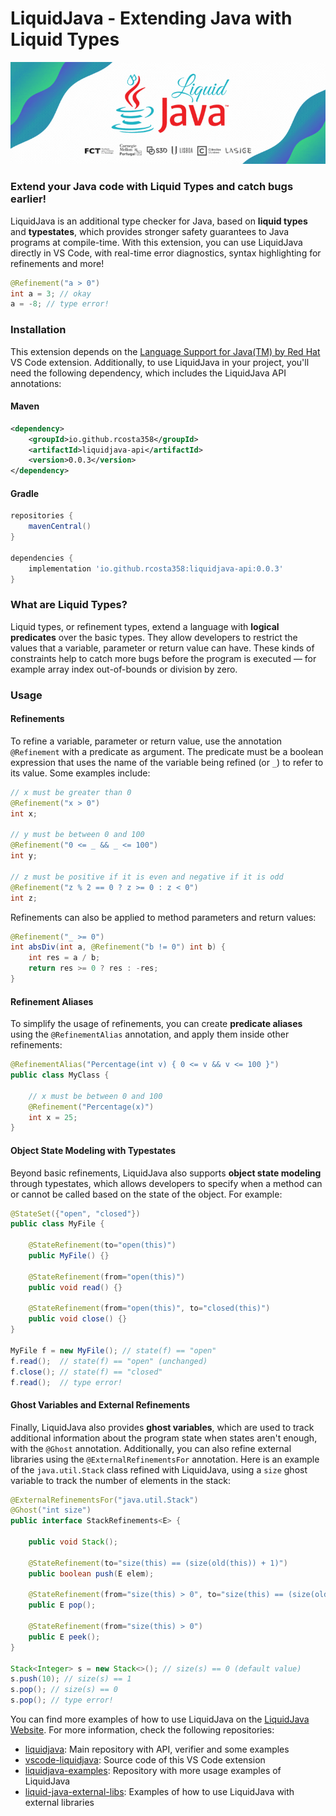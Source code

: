 # LiquidJava - Extending Java with Liquid Types

![](https://raw.githubusercontent.com/CatarinaGamboa/liquidjava/refs/heads/main/docs/design/figs/banner.gif)

### Extend your Java code with Liquid Types and catch bugs earlier!

LiquidJava is an additional type checker for Java, based on **liquid types** and **typestates**, which provides stronger safety guarantees to Java programs at compile-time. With this extension, you can use LiquidJava directly in VS Code, with real-time error diagnostics, syntax highlighting for refinements and more!

```java
@Refinement("a > 0")
int a = 3; // okay
a = -8; // type error!
```

### Installation

This extension depends on the [Language Support for Java(TM) by Red Hat](https://marketplace.visualstudio.com/items?itemName=redhat.java) VS Code extension.
Additionally, to use LiquidJava in your project, you'll need the following dependency, which includes the LiquidJava API annotations:

#### Maven
```xml
<dependency>
    <groupId>io.github.rcosta358</groupId>
    <artifactId>liquidjava-api</artifactId>
    <version>0.0.3</version>
</dependency>
```

#### Gradle
```groovy
repositories {
    mavenCentral()
}

dependencies {
    implementation 'io.github.rcosta358:liquidjava-api:0.0.3'
}
```

### What are Liquid Types?

Liquid types, or refinement types, extend a language with **logical predicates** over the basic types. They allow developers to restrict the values that a variable, parameter or return value can have. These kinds of constraints help to catch more bugs before the program is executed — for example array index out-of-bounds or division by zero.

### Usage

#### Refinements

To refine a variable, parameter or return value, use the annotation `@Refinement` with a predicate as argument. The predicate must be a boolean expression that uses the name of the variable being refined (or `_`) to refer to its value. Some examples include:

```java
// x must be greater than 0
@Refinement("x > 0")
int x;

// y must be between 0 and 100
@Refinement("0 <= _ && _ <= 100")
int y;

// z must be positive if it is even and negative if it is odd
@Refinement("z % 2 == 0 ? z >= 0 : z < 0")
int z;
```

Refinements can also be applied to method parameters and return values:

```java
@Refinement("_ >= 0")
int absDiv(int a, @Refinement("b != 0") int b) {
    int res = a / b;
    return res >= 0 ? res : -res;
}
```

#### Refinement Aliases

To simplify the usage of refinements, you can create **predicate aliases** using the `@RefinementAlias` annotation, and apply them inside other refinements:

```java
@RefinementAlias("Percentage(int v) { 0 <= v && v <= 100 }")
public class MyClass {

    // x must be between 0 and 100
    @Refinement("Percentage(x)")
    int x = 25;
}
```

#### Object State Modeling with Typestates

Beyond basic refinements, LiquidJava also supports **object state modeling** through typestates, which allows developers to specify when a method can or cannot be called based on the state of the object. For example:

```java
@StateSet({"open", "closed"})
public class MyFile {

    @StateRefinement(to="open(this)")
    public MyFile() {}

    @StateRefinement(from="open(this)")
    public void read() {}

    @StateRefinement(from="open(this)", to="closed(this)")
    public void close() {}
}

MyFile f = new MyFile(); // state(f) == "open"
f.read();  // state(f) == "open" (unchanged)
f.close(); // state(f) == "closed"
f.read();  // type error!
```

#### Ghost Variables and External Refinements

Finally, LiquidJava also provides **ghost variables**, which are used to track additional information about the program state when states aren't enough, with the `@Ghost` annotation. Additionally, you can also refine external libraries using the `@ExternalRefinementsFor` annotation. Here is an example of the `java.util.Stack` class refined with LiquidJava, using a `size` ghost variable to track the number of elements in the stack:

```java
@ExternalRefinementsFor("java.util.Stack")
@Ghost("int size")
public interface StackRefinements<E> {

	public void Stack();

	@StateRefinement(to="size(this) == (size(old(this)) + 1)")
	public boolean push(E elem);

	@StateRefinement(from="size(this) > 0", to="size(this) == (size(old(this)) - 1)")
	public E pop();

	@StateRefinement(from="size(this) > 0")
	public E peek();
}

Stack<Integer> s = new Stack<>(); // size(s) == 0 (default value)
s.push(10); // size(s) == 1
s.pop(); // size(s) == 0
s.pop(); // type error!

```

You can find more examples of how to use LiquidJava on the [LiquidJava Website](https://catarinagamboa.github.io/liquidjava.html). For more information, check the following repositories:
- [liquidjava](https://github.com/CatarinaGamboa/liquidjava): Main repository with API, verifier and some examples
- [vscode-liquidjava](https://github.com/CatarinaGamboa/vscode-liquidjava): Source code of this VS Code extension
- [liquidjava-examples](https://github.com/CatarinaGamboa/liquidjava-examples): Repository with more usage examples of LiquidJava
- [liquid-java-external-libs](https://github.com/CatarinaGamboa/liquid-java-external-libs): Examples of how to use LiquidJava with external libraries
